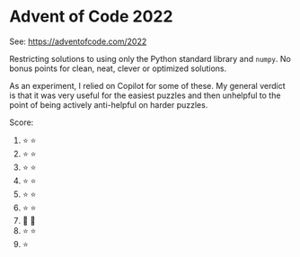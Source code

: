 # Advent of Code 2022

See: https://adventofcode.com/2022

Restricting solutions to using only the Python standard library and `numpy`. 
No bonus points for clean, neat, clever or optimized solutions.

As an experiment, I relied on Copilot for some of these. My general verdict is that it was very useful for the easiest puzzles and then unhelpful to the point of being actively anti-helpful on harder puzzles. 

Score: 
1. :star: :star: 
2. :star: :star: 
3. :star: :star: 
4. :star: :star: 
5. :star: :star:
6. :star: :star:
7. :hankey: :hankey:
8. :star: :star:
9. :star:

